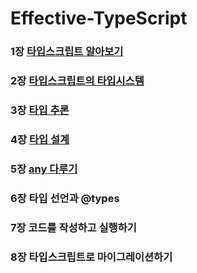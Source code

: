 # Effective-TypeScript


### 1장 [타입스크립트 알아보기](https://github.com/theo-jin/CsAndBooks/blob/main/Effective-TypeScript/chapter1/README.md)
### 2장 [타입스크립트의 타입시스템](https://github.com/theo-jin/CsAndBooks/blob/main/Effective-TypeScript/chapter2/README.md)
### 3장 [타입 추론](https://github.com/theo-jin/CsAndBooks/blob/main/Effective-TypeScript/chapter3/README.md)
### 4장 [타입 설계](https://github.com/theo-jin/CsAndBooks/blob/main/Effective-TypeScript/chapter4/README.md)
### 5장 [any 다루기](https://github.com/theo-jin/CsAndBooks/blob/main/Effective-TypeScript/chapter5/README.md)
### 6장 타입 선언과 @types
### 7장 코드를 작성하고 실행하기
### 8장 타입스크립트로 마이그레이션하기
